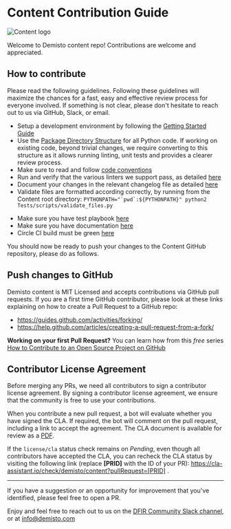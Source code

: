 # Content Contribution Guide

![Content logo](demisto_content_logo.png)

Welcome to Demisto content repo! Contributions are welcome and appreciated.

## How to contribute
Please read the following guidelines. Following these guidelines will maximize the chances for a fast, easy and effective review process for everyone involved. If something is not clear, please don't hesitate to reach out to us via GitHub, Slack, or email.

* Setup a development environment by following the [Getting Started Guide](docs/getting_started)
* Use the [Package Directory Structure](docs/package_directory_structure) for all Python code. If working on existing code, beyond trivial changes, we require converting to this structure as it allows running linting, unit tests and provides a clearer review process.
* Make sure to read and follow [code conventions](docs/code_conventions)
* Run and verify that the various linters we support pass, as detailed [here](https://github.com/demisto/content/tree/master/docs/linting)
* Document your changes in the relevant changelog file as detailed [here](https://github.com/demisto/content/tree/master/docs/release_notes)
* Validate files are formatted according correctly, by running from the Content root directory: ```PYTHONPATH="`pwd`:${PYTHONPATH}" python2 Tests/scripts/validate_files.py```
 - Make sure you have test playbook [here](https://github.com/demisto/content/tree/master/docs/tests)
 - Make sure you have documentation [here](https://github.com/demisto/content/tree/master/docs/integration_documentation)
 - Circle CI build must be green [here](https://github.com/demisto/content/tree/master/docs/tests/circleci)

You should now be ready to push your changes to the Content GitHub repository, please do as follows.

## Push changes to GitHub

Demisto content is MIT Licensed and accepts contributions via GitHub pull requests.
If you are a first time GitHub contributor, please look at these links explaining on how to create a Pull Request to a GitHub repo:
* https://guides.github.com/activities/forking/
* https://help.github.com/articles/creating-a-pull-request-from-a-fork/

**Working on your first Pull Request?** You can learn how from this *free* series [How to Contribute to an Open Source Project on GitHub](https://egghead.io/series/how-to-contribute-to-an-open-source-project-on-github)

## Contributor License Agreement
Before merging any PRs, we need all contributors to sign a contributor license agreement. By signing a contributor license agreement, we ensure that the community is free to use your contributions.

When you contribute a new pull request, a bot will evaluate whether you have signed the CLA. If required, the bot will comment on the pull request, including a link to accept the agreement. The CLA document is available for review as a [PDF](docs/cla.pdf).

If the `license/cla` status check remains on *Pending*, even though all contributors have accepted the CLA, you can recheck the CLA status by visiting the following link (replace **[PRID]** with the ID of your PR): https://cla-assistant.io/check/demisto/content?pullRequest=[PRID] .

---
If you have a suggestion or an opportunity for improvement that you've identified, please feel free to open a PR.

Enjoy and feel free to reach out to us on the [DFIR Community Slack channel](http://go.demisto.com/join-our-slack-community), or at [info@demisto.com](mailto:info@demisto.com)
